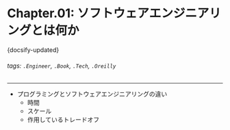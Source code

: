 # Chapter.01: ソフトウェアエンジニアリングとは何か

{docsify-updated}

###### tags: `.Engineer`, `.Book`, `.Tech`, `.Oreilly`

---

- プログラミングとソフトウェアエンジニアリングの違い
  - 時間
  - スケール
  - 作用しているトレードオフ
